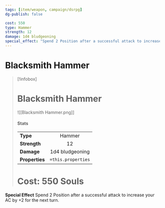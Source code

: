 ```yaml
---
tags: [item/weapon, campaign/dsrpg]
dg-publish: false

cost: 550
type: Hammer
strength: 12
damage: 1d4 bludgeoning
special_effect: "Spend 2 Position after a successful attack to increase your AC by +2 for the next turn."
---
```



# Blacksmith Hammer
> [!infobox]
> # Blacksmith Hammer
> ![[Blacksmith Hammer.png]]
> #### Stats
> | | |
> | :-- | :-: |
> | **Type** | Hammer |
> | **Strength** | 12 |
> | **Damage** |  1d4 bludgeoning |
> | **Properties** |  `=this.properties` |
> # Cost: 550 Souls

**Special Effect**
Spend 2 Position after a successful attack to increase your AC by +2 for the next turn.